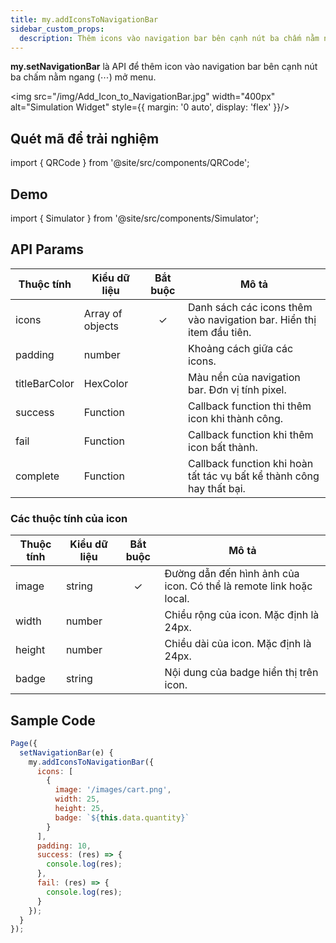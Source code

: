 ```yaml
---
title: my.addIconsToNavigationBar
sidebar_custom_props:
  description: Thêm icons vào navigation bar bên cạnh nút ba chấm nằm ngang (⋯) mở menu
---
```


**my.setNavigationBar** là API để thêm icon vào navigation bar bên cạnh nút ba chấm nằm ngang (⋯) mở menu.

<img src="/img/Add_Icon_to_NavigationBar.jpg" width="400px" alt="Simulation Widget" style={{ margin: '0 auto', display: 'flex' }}/>

## Quét mã để trải nghiệm

import { QRCode } from '@site/src/components/QRCode';

<QRCode page="pages/api/add-to-cart/index" />

## Demo

import { Simulator } from '@site/src/components/Simulator';

<Simulator page="pages/api/add-to-cart/index" />

## API Params

| Thuộc tính    | Kiểu dữ liệu     | Bắt buộc | Mô tả                                                                 |
| ------------- | ---------------- | :------: | --------------------------------------------------------------------- |
| icons         | Array of objects |    ✓     | Danh sách các icons thêm vào navigation bar. Hiển thị item đầu tiên.  |
| padding       | number           |          | Khoảng cách giữa các icons.                                           |
| titleBarColor | HexColor         |          | Màu nền của navigation bar. Đơn vị tính pixel.                        |
| success       | Function         |          | Callback function thi thêm icon khi thành công.                       |
| fail          | Function         |          | Callback function khi thêm icon bất thành.                            |
| complete      | Function         |          | Callback function khi hoàn tất tác vụ bất kể thành công hay thất bại. |

### Các thuộc tính của icon

| Thuộc tính | Kiểu dữ liệu | Bắt buộc | Mô tả                                                              |
| ---------- | ------------ | :------: | ------------------------------------------------------------------ |
| image      | string       |    ✓     | Đường dẫn đến hình ảnh của icon. Có thể là remote link hoặc local. |
| width      | number       |          | Chiều rộng của icon. Mặc định là 24px.                             |
| height     | number       |          | Chiều dài của icon. Mặc định là 24px.                              |
| badge      | string       |          | Nội dung của badge hiển thị trên icon.                             |

## Sample Code

```js
Page({
  setNavigationBar(e) {
    my.addIconsToNavigationBar({
      icons: [
        {
          image: '/images/cart.png',
          width: 25,
          height: 25,
          badge: `${this.data.quantity}`
        }
      ],
      padding: 10,
      success: (res) => {
        console.log(res);
      },
      fail: (res) => {
        console.log(res);
      }
    });
  }
});
```
